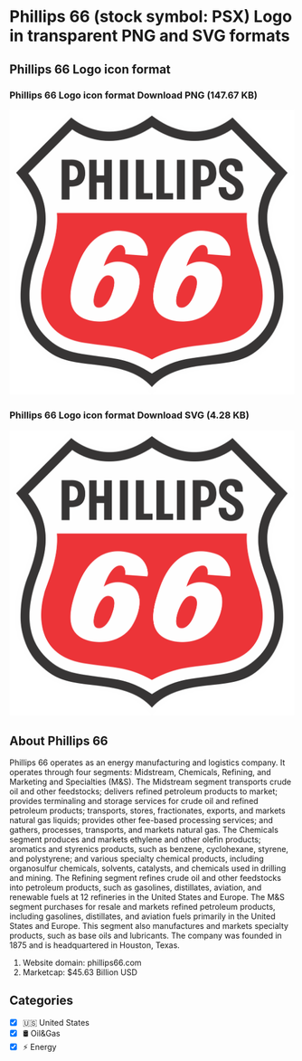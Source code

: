 # Phillips 66 (stock symbol: PSX) Logo in transparent PNG and SVG formats

## Phillips 66 Logo icon format

### Phillips 66 Logo icon format Download PNG (147.67 KB)

![Phillips 66 Logo icon format Download PNG (147.67 KB)](/img/orig/PSX-dfae59b5.png)

### Phillips 66 Logo icon format Download SVG (4.28 KB)

![Phillips 66 Logo icon format Download SVG (4.28 KB)](/img/orig/PSX-37e33eb2.svg)

## About Phillips 66

Phillips 66 operates as an energy manufacturing and logistics company. It operates through four segments: Midstream, Chemicals, Refining, and Marketing and Specialties (M&S). The Midstream segment transports crude oil and other feedstocks; delivers refined petroleum products to market; provides terminaling and storage services for crude oil and refined petroleum products; transports, stores, fractionates, exports, and markets natural gas liquids; provides other fee-based processing services; and gathers, processes, transports, and markets natural gas. The Chemicals segment produces and markets ethylene and other olefin products; aromatics and styrenics products, such as benzene, cyclohexane, styrene, and polystyrene; and various specialty chemical products, including organosulfur chemicals, solvents, catalysts, and chemicals used in drilling and mining. The Refining segment refines crude oil and other feedstocks into petroleum products, such as gasolines, distillates, aviation, and renewable fuels at 12 refineries in the United States and Europe. The M&S segment purchases for resale and markets refined petroleum products, including gasolines, distillates, and aviation fuels primarily in the United States and Europe. This segment also manufactures and markets specialty products, such as base oils and lubricants. The company was founded in 1875 and is headquartered in Houston, Texas.

1. Website domain: phillips66.com
2. Marketcap: $45.63 Billion USD


## Categories
- [x] 🇺🇸 United States
- [x] 🛢 Oil&Gas
- [x] ⚡ Energy
